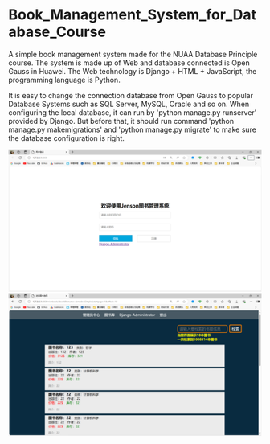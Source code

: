 # Book_Management_System_for_Database_Course
A simple book management system made for the NUAA Database Principle course. The system is made up of Web and database connected is Open Gauss in Huawei. The Web technology is Django + HTML + JavaScript, the programming language is Python.

It is easy to change the connection database from Open Gauss to popular Database Systems such as SQL Server, MySQL, Oracle and so on. When configuring the local database, it can run by 'python manage.py runserver' provided by Django. But before that, it should run command 'python manage.py makemigrations' and 'python manage.py migrate' to make sure the database configuration is right.

![index图片](index.png "index图片示例")
![library图片](library.png "library图片示例")